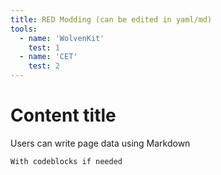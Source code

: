 ```yaml
---
title: RED Modding (can be edited in yaml/md)
tools:
  - name: 'WolvenKit'
    test: 1
  - name: 'CET'
    test: 2
---
```


# Content title

Users can write page data using Markdown

```With codeblocks if needed```
